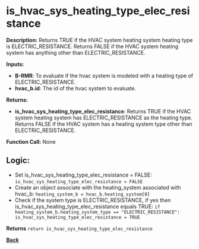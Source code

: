 # is_hvac_sys_heating_type_elec_resistance 

**Description:** Returns TRUE if the HVAC system heating system heating type is ELECTRIC_RESISTANCE. Returns FALSE if the HVAC system heating system has anything other than ELECTRIC_RESISTANCE.   

**Inputs:**  
- **B-RMR**: To evaluate if the hvac system is modeled with a heating type of ELECTRIC_RESISTANCE.   
- **hvac_b.id**: The id of the hvac system to evaluate.  

**Returns:**  
- **is_hvac_sys_heating_type_elec_resistance**: Returns TRUE if the HVAC system heating system has ELECTRIC_RESISTANCE as the heating type. Returns FALSE if the HVAC system has a heating system type other than ELECTRIC_RESISTANCE.   
 
**Function Call:**  None  

## Logic:   
- Set is_hvac_sys_heating_type_elec_resistance = FALSE: `is_hvac_sys_heating_type_elec_resistance = FALSE`  
- Create an object associate with the heating_system associated with hvac_b: `heating_system_b = hvac_b.heating_system[0]`
- Check if the system type is ELECTRIC_RESISTANCE, if yes then is_hvac_sys_heating_type_elec_resistance equals TRUE: `if heating_system_b.heating_system_type == "ELECTRIC_RESISTANCE": is_hvac_sys_heating_type_elec_resistance = TRUE`  

**Returns** `return is_hvac_sys_heating_type_elec_resistance`  

**[Back](../../../_toc.md)**